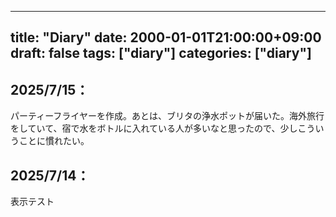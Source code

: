 <!-- content/diary/index.md -->
---
title: "Diary"
date: 2000-01-01T21:00:00+09:00
draft: false
tags: ["diary"]
categories: ["diary"]
---
<!-- ## YYYY/M/D：  -->

## 2025/7/15：  
パーティーフライヤーを作成。あとは、ブリタの浄水ポットが届いた。海外旅行をしていて、宿で水をボトルに入れている人が多いなと思ったので、少しこういうことに慣れたい。
## 2025/7/14：  
表示テスト